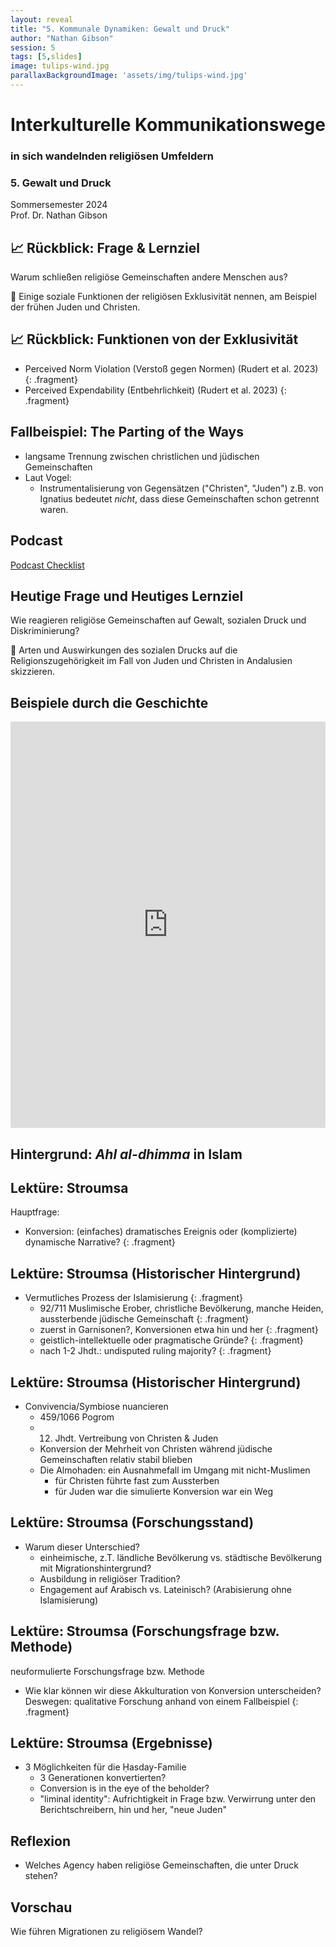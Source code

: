 ```yaml
---
layout: reveal
title: "5. Kommunale Dynamiken: Gewalt und Druck"
author: "Nathan Gibson"
session: 5
tags: [5,slides]
image: tulips-wind.jpg
parallaxBackgroundImage: 'assets/img/tulips-wind.jpg'
---
```


# Interkulturelle Kommunikationswege   

### in sich wandelnden religiösen Umfeldern

### 5. Gewalt und Druck

Sommersemester 2024  
Prof. Dr. Nathan Gibson

## 📈 Rückblick: Frage & Lernziel

Warum schließen religiöse Gemeinschaften andere Menschen aus?

🧭 Einige soziale Funktionen der religiösen Exklusivität nennen, am Beispiel der frühen Juden und Christen.

## 📈 Rückblick: Funktionen von der Exklusivität

- Perceived Norm Violation (Verstoß gegen Normen) (Rudert et al. 2023)
{: .fragment}
- Perceived Expendability (Entbehrlichkeit) (Rudert et al. 2023)
{: .fragment}

## Fallbeispiel: The Parting of the Ways

- langsame Trennung zwischen christlichen und jüdischen Gemeinschaften
- Laut Vogel: 
  - Instrumentalisierung von Gegensätzen ("Christen", "Juden") z.B. von Ignatius bedeutet _nicht_, dass diese Gemeinschaften schon getrennt waren. 

## Podcast

[Podcast Checklist](/podcast)

## Heutige Frage und Heutiges Lernziel

Wie reagieren religiöse Gemeinschaften auf Gewalt, sozialen Druck und Diskriminierung?

🧭 Arten und Auswirkungen des sozialen Drucks auf die Religionszugehörigkeit im Fall von Juden und Christen in Andalusien skizzieren.

## Beispiele durch die Geschichte

<iframe src='https://cdn.knightlab.com/libs/timeline3/latest/embed/index.html?source=1qUZsFcptgGfdVWegSLxEefudsc-beQSpq8jdsL1MwlE&font=Default&lang=en&initial_zoom=2&height=650' width='100%' height='650' webkitallowfullscreen mozallowfullscreen allowfullscreen frameborder='0'></iframe>

## Hintergrund: _Ahl al-dhimma_ in Islam

## Lektüre: Stroumsa

Hauptfrage:

- Konversion: (einfaches) dramatisches Ereignis oder (komplizierte) dynamische Narrative?
{: .fragment}

## Lektüre: Stroumsa (Historischer Hintergrund)

- Vermutliches Prozess der Islamisierung
{: .fragment}
  - 92/711 Muslimische Erober, christliche Bevölkerung, manche Heiden, aussterbende jüdische Gemeinschaft
{: .fragment}
  - zuerst in Garnisonen?, Konversionen etwa hin und her
{: .fragment}
  - geistlich-intellektuelle oder pragmatische Gründe?
{: .fragment}
  - nach 1-2 Jhdt.: undisputed ruling majority?
{: .fragment}

## Lektüre: Stroumsa (Historischer Hintergrund)

- Convivencia/Symbiose nuancieren
  - 459/1066 Pogrom
  - 12. Jhdt. Vertreibung von Christen & Juden
  - Konversion der Mehrheit von Christen während jüdische Gemeinschaften relativ stabil blieben
  - Die Almohaden: ein Ausnahmefall im Umgang mit nicht-Muslimen
    - für Christen führte fast zum Aussterben
    - für Juden war die simulierte Konversion war ein Weg

## Lektüre: Stroumsa (Forschungsstand)

- Warum dieser Unterschied? 
  - einheimische, z.T. ländliche Bevölkerung vs. städtische Bevölkerung mit Migrationshintergrund?
  - Ausbildung in religiöser Tradition?
  - Engagement auf Arabisch vs. Lateinisch? (Arabisierung ohne Islamisierung)

## Lektüre: Stroumsa (Forschungsfrage bzw. Methode)

neuformulierte Forschungsfrage bzw. Methode

- Wie klar können wir diese Akkulturation von Konversion unterscheiden? Deswegen: qualitative Forschung anhand von einem Fallbeispiel
{: .fragment}

## Lektüre: Stroumsa (Ergebnisse)

- 3 Möglichkeiten für die Ḥasday-Familie
  - 3 Generationen konvertierten?
  - Conversion is in the eye of the beholder?
  - "liminal identity": Aufrichtigkeit in Frage bzw. Verwirrung unter den Berichtschreibern, hin und her, "neue Juden"

## Reflexion

- Welches Agency haben religiöse Gemeinschaften, die unter Druck stehen?

## Vorschau

Wie führen Migrationen zu religiösem Wandel?
